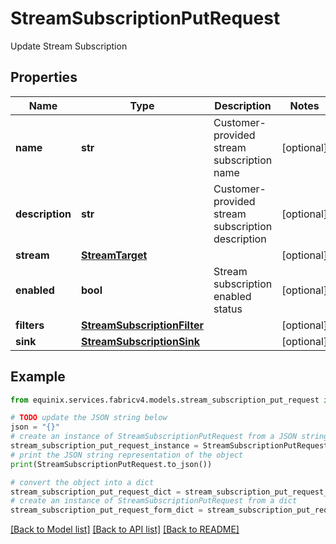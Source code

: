 # StreamSubscriptionPutRequest

Update Stream Subscription

## Properties

Name | Type | Description | Notes
------------ | ------------- | ------------- | -------------
**name** | **str** | Customer-provided stream subscription name | [optional] 
**description** | **str** | Customer-provided stream subscription description | [optional] 
**stream** | [**StreamTarget**](StreamTarget.md) |  | [optional] 
**enabled** | **bool** | Stream subscription enabled status | [optional] 
**filters** | [**StreamSubscriptionFilter**](StreamSubscriptionFilter.md) |  | [optional] 
**sink** | [**StreamSubscriptionSink**](StreamSubscriptionSink.md) |  | [optional] 

## Example

```python
from equinix.services.fabricv4.models.stream_subscription_put_request import StreamSubscriptionPutRequest

# TODO update the JSON string below
json = "{}"
# create an instance of StreamSubscriptionPutRequest from a JSON string
stream_subscription_put_request_instance = StreamSubscriptionPutRequest.from_json(json)
# print the JSON string representation of the object
print(StreamSubscriptionPutRequest.to_json())

# convert the object into a dict
stream_subscription_put_request_dict = stream_subscription_put_request_instance.to_dict()
# create an instance of StreamSubscriptionPutRequest from a dict
stream_subscription_put_request_form_dict = stream_subscription_put_request.from_dict(stream_subscription_put_request_dict)
```
[[Back to Model list]](../README.md#documentation-for-models) [[Back to API list]](../README.md#documentation-for-api-endpoints) [[Back to README]](../README.md)


